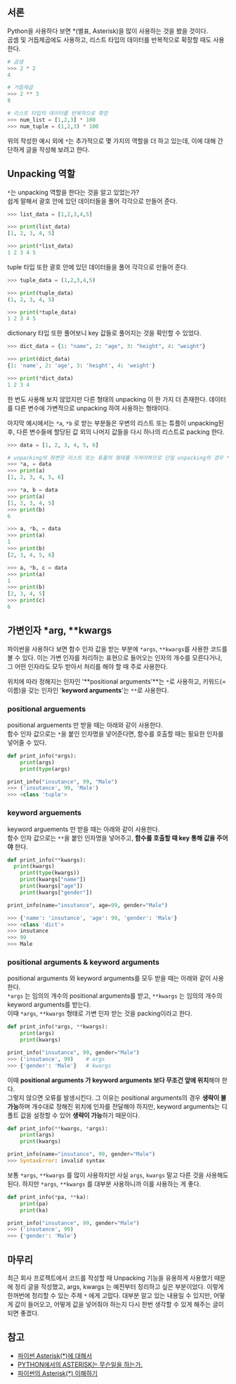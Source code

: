 ## 서론

Python을 사용하다 보면 *(별표, Asterisk)을 많이 사용하는 것을 봤을 것이다.<br/>
곱셈 및 거듭제곱에도 사용하고, 리스트 타입의 데이터를 반복적으로 확장할 때도 사용한다.

```python
# 곱셈
>>> 2 * 2
4

# 거듭제곱
>>> 2 ** 3
8
```

```python
# 리스트 타입의 데이터를 반복적으로 확장
>>> num_list = [1,2,3] * 100
>>> num_tuple = (1,2,3) * 100
```

위의 작성한 예시 외에 `*`는 추가적으로 몇 가지의 역할을 더 하고 있는데, 이에 대해 간단하게 글을 작성해 보려고 한다.

## Unpacking 역할

`*`는 unpacking 역할을 한다는 것을 알고 있었는가? <br/>
쉽게 말해서 괄호 안에 있던 데이터들을 풀어 각각으로 만들어 준다.

```python
>>> list_data = [1,2,3,4,5]

>>> print(list_data)
[1, 2, 3, 4, 5]

>>> print(*list_data)
1 2 3 4 5
```

tuple 타입 또한 괄호 안에 있던 데이터들을 풀어 각각으로 만들어 준다.

```python
>>> tuple_data = (1,2,3,4,5)

>>> print(tuple_data)
(1, 2, 3, 4, 5)

>>> print(*tuple_data)
1 2 3 4 5
```

dictionary 타입 또한 풀어보니 key 값들로 풀어지는 것을 확인할 수 있었다.

```python
>>> dict_data = {1: "name", 2: "age", 3: "height", 4: "weight"}

>>> print(dict_data)
{1: 'name', 2: 'age', 3: 'height', 4: 'weight'}

>>> print(*dict_data)
1 2 3 4
```

한 번도 사용해 보지 않았지만 다른 형태의 unpacking 이 한 가지 더 존재한다. 데이터를 다른 변수에 가변적으로 unpacking 하여 사용하는 형태이다. 

마지막 예시에서는 `*a`, `*b` 로 받는 부분들은 우변의 리스트 또는 튜플이 unpacking된 후, 다른 변수들에 할당된 값 외의 나머지 값들을 다시 하나의 리스트로 packing 한다. 

```python
>>> data = [1, 2, 3, 4, 5, 6]

# unpacking의 좌변은 리스트 또는 튜플의 형태를 가져야하므로 단일 unpacking의 경우 *a가 아닌 *a,를 사용
>>> *a, = data
>>> print(a)
[1, 2, 3, 4, 5, 6]

>>> *a, b = data
>>> print(a)
[1, 2, 3, 4, 5]
>>> print(b)
6

>>> a, *b, = data
>>> print(a)
1
>>> print(b)
[2, 3, 4, 5, 6]

>>> a, *b, c = data
>>> print(a)
1
>>> print(b)
[2, 3, 4, 5]
>>> print(c)
6
```

## 가변인자 *arg, **kwargs

파이썬을 사용하다 보면 함수 인자 값을 받는 부분에 `*args`, `**kwargs`를 사용한 코드를 볼 수 있다. 이는 가변 인자를 처리하는 표현으로 들어오는 인자의 개수를 모른다거나, 그 어떤 인자라도 모두 받아서 처리를 해야 할 때 주로 사용한다.

위치에 따라 정해지는 인자인 '**positional arguments'**는 `*`로 사용하고, 키워드(=이름)을 갖는 인자인 '**keyword arguments**'는 `**`로 사용한다.

### positional arguements

positional arguements 만 받을 때는 아래와 같이 사용한다.<br/>
함수 인자 값으로는 `*`을 붙인 인자명을 넣어준다면, 함수를 호출할 때는 필요한 인자를 넣어줄 수 있다.

```python
def print_info(*args):
	print(args)
	print(type(args)

print_info("insutance", 99, "Male")
>>> ('insutance', 99, 'Male')
>>> <class 'tuple'>
```

### keyword arguements

keyword arguements 만 받을 때는 아래와 같이 사용한다.<br/>
함수 인자 값으로는 `**`을 붙인 인자명을 넣어주고, **함수를 호출할 때 key 통해 값을 주어야** 한다.

```python
def print_info(**kwargs):
  print(kwargs)
	print(type(kwargs))
	print(kwargs["name"])
	print(kwargs["age"])
	print(kwargs["gender"])

print_info(name="insutance", age=99, gender="Male")

>>> {'name': 'insutance', 'age': 99, 'gender': 'Male'}
>>> <class 'dict'>
>>> insutance
>>> 99
>>> Male
```

### positional arguments & keyword arguments

positional arguments 와 keyword arguments를 모두 받을 때는 아래와 같이 사용한다.<br/>
`*args` 는 임의의 개수의 positional arguments를 받고, `**kwargs` 는 임의의 개수의 keyword arguments를 받는다.<br/>
이때 `*args`, `**kwargs` 형태로 가변 인자 받는 것을 packing이라고 한다.

```python
def print_info(*args, **kwargs):
    print(args)
    print(kwargs)

print_info("insutance", 99, gender="Male")
>>> ('insutance', 99)    # args
>>> {'gender': 'Male'}   # kwargs
```

이때 **positional arguments 가 keyword arguments 보다 무조건 앞에 위치**해야 한다.<br/>
그렇지 않으면 오류를 발생시킨다. 그 이유는 positional arguments의 경우 **생략이 불가능**하며 개수대로 정해진 위치에 인자를 전달해야 하지만, keyword arguments는 디폴트 값을 설정할 수 있어 **생략이 가능**하기 때문이다.

```python
def print_info(**kwargs, *args):
    print(args)
    print(kwargs)

print_info(name="insutance", 99, gender="Male")
>>> SyntaxError: invalid syntax
```

보통 `*args`, `**kwargs` 를 많이 사용하지만 사실 `args`, `kwargs` 말고 다른 것을 사용해도 된다. 하지만 `*args`, `**kwargs` 를 대부분 사용하니까 이를 사용하는 게 좋다.

```python
def print_info(*pa, **ka):
    print(pa)
    print(ka)

print_info("insutance", 99, gender="Male")
>>> ('insutance', 99)
>>> {'gender': 'Male'}
```

## 마무리

최근 회사 프로젝트에서 코드를 작성할 때 Unpacking 기능을 유용하게 사용했기 때문에 정리 글을 작성했고, args, kwargs 는 예전부터 정리하고 싶은 부분이었다. 이렇게 한꺼번에 정리할 수 있는 주제 `*` 에게 고맙다. 대부분 알고 있는 내용일 수 있지만, 어떻게 값이 들어오고, 어떻게 값을 넣어줘야 하는지 다시 한번 생각할 수 있게 해주는 글이 되면 좋겠다.

## 참고

- [파이썬 Asterisk(*)에 대해서](https://dailyheumsi.tistory.com/41)
- [PYTHON에서의 ASTERISK는 무슨일을 하는가.](https://jangjy.tistory.com/358)
- [파이썬의 Asterisk(*) 이해하기](https://mingrammer.com/understanding-the-asterisk-of-python/)